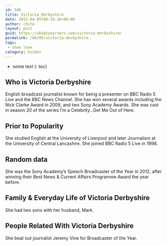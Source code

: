 ```yaml
---
id: 546
title: Victoria Derbyshire
date: 2012-04-05T00:24:16+00:00
author: chito
layout: post
guid: https://ukdataservers.com/victoria-derbyshire/
permalink: /04/05/victoria-derbyshire
tags:
 - show love
category: Guides
---
```


* some text
{: toc}
          
          
## Who is  Victoria Derbyshire
                  
                  
                  
English broadcast journalist known for being a presenter on BBC Radio 5 Live and the BBC News Channel. She has won several awards including the Nick Clarke Award in 2009, and two Sony Academy Awards. She was cast in season 20 of the series I&#8217;m a Celebrity&#8230;Get Me Out of Here.
                  
                
                
                
## Prior to Popularity 
                  
                  
                  
She studied English at the University of Liverpool and later Journalism at the University of Central Lancashire. She joined BBC Radio 5 Live in 1998. 
                  
                
                
                
## Random data 
                  
                  
                  
She was the Sony Academy&#8217;s Speech Broadcaster of the Year in 2012, after winning their Best News & Current Affairs Programme Award the year before.
                  
                
                
                
## Family & Everyday Life of Victoria Derbyshire
                  
                  
                  
She had two sons with her husband, Mark.
                  
                
                
                
## People Related With  Victoria Derbyshire
                  
                  
                  
She beat out journalist Jeremy Vine for Broadcaster of the Year.
                  
                
              
            
          
          
          
    
    
  
